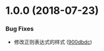 <a name="1.0.0"></a>
# 1.0.0 (2018-07-23)


### Bug Fixes

* 修改正则表达式的样式 ([900dbdc](https://github.com/zhaoqize/FE-Codebase/commit/900dbdc))



